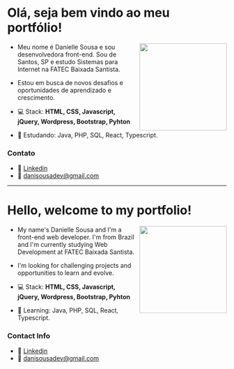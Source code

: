 # Olá, seja bem vindo ao meu portfólio! 

<img align="right" height="200" src="https://images.emojiterra.com/google/android-pie/512px/1f469-1f3fb-1f4bb.png"/>

* Meu nome é Danielle Sousa e sou desenvolvedora front-end. Sou de Santos, SP e estudo Sistemas para Internet na FATEC Baixada Santista.
* Estou em busca de novos desafios e oportunidades de aprendizado e crescimento.

* 💻 Stack: **HTML, CSS, Javascript, jQuery, Wordpress, Bootstrap, Pyhton**
* 📖 Estudando: Java, PHP, SQL, React, Typescript.

### Contato
* 🔗 [Linkedin](https://www.linkedin.com/in/danielle-sousa/) 
* 📧 danisousadev@gmail.com

* * *

# Hello, welcome to my portfolio! 

<img align="right" height="200" src="https://images.emojiterra.com/google/android-pie/512px/1f469-1f3fb-1f4bb.png"/>

* My name's Danielle Sousa and I'm a front-end web developer. I'm from Brazil and I'm currently studying Web Development at FATEC Baixada Santista.
* I'm looking for challenging projects and opportunities to learn and evolve. 

* 💻 Stack: **HTML, CSS, Javascript, jQuery, Wordpress, Bootstrap, Pyhton**
* 📖 Learning: Java, PHP, SQL, React, Typescript.

### Contact Info
* 🔗 [Linkedin](https://www.linkedin.com/in/danielle-sousa/) 
* 📧 danisousadev@gmail.com
